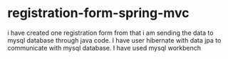 # registration-form-spring-mvc
i have created one registration form from that i am sending the data to mysql database through java code.
I have user hibernate with data jpa to communicate with mysql database.
I have used mysql workbench 
